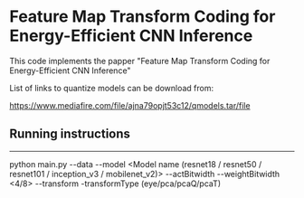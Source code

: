 # Feature Map Transform Coding for Energy-Efficient CNN Inference



This code implements the papper "Feature Map Transform Coding for Energy-Efficient CNN Inference"

List of links to quantize models can be download from:

https://www.mediafire.com/file/ajna79opjt53c12/qmodels.tar/file

Running instructions
--------------------
--------------------

python main.py --data <ImageNet folder location> --model <Model name (resnet18 / resnet50 / resnet101 / inception_v3 / mobilenet_v2)>  --actBitwidth <Bits for main principal component> --weightBitwidth <4/8>  --transform -transformType (eye/pca/pcaQ/pcaT)
  
